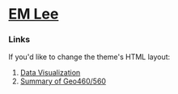 # [EM Lee](https://em-lee.github.io/firstPage/)

### Links

If you'd like to change the theme's HTML layout:

1. [Data Visualization](https://github.com/leee5/Data-Visualization)
2. [Summary of Geo460/560](https://github.com/leee5/Summary-of-Geo460-560-Spr.-2017-)
